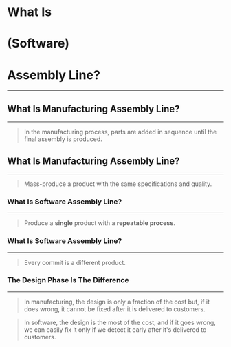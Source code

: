# What Is
# (Software)
# Assembly Line?

---


## What Is Manufacturing Assembly Line?

---

> In the manufacturing process, parts are added in sequence until the final assembly is produced.


## What Is Manufacturing Assembly Line?

---

> Mass-produce a product with the same specifications and quality.


### What Is Software Assembly Line?

---

> Produce a **single** product with a **repeatable process**.


### What Is Software Assembly Line?

---

> Every commit is a different product.


### The Design Phase Is The Difference

---

> In manufacturing, the design is only a fraction of the cost but, if it does wrong, it cannot be fixed after it is delivered to customers.

> In software, the design is the most of the cost, and if it goes wrong, we can easily fix it only if we detect it early after it's delivered to customers.
